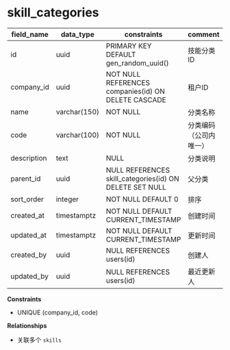 # skill_categories

| field_name | data_type | constraints | comment |
| --- | --- | --- | --- |
| id | uuid | PRIMARY KEY DEFAULT gen_random_uuid() | 技能分类ID |
| company_id | uuid | NOT NULL REFERENCES companies(id) ON DELETE CASCADE | 租户ID |
| name | varchar(150) | NOT NULL | 分类名称 |
| code | varchar(100) | NOT NULL | 分类编码（公司内唯一） |
| description | text | NULL | 分类说明 |
| parent_id | uuid | NULL REFERENCES skill_categories(id) ON DELETE SET NULL | 父分类 |
| sort_order | integer | NOT NULL DEFAULT 0 | 排序 |
| created_at | timestamptz | NOT NULL DEFAULT CURRENT_TIMESTAMP | 创建时间 |
| updated_at | timestamptz | NOT NULL DEFAULT CURRENT_TIMESTAMP | 更新时间 |
| created_by | uuid | NULL REFERENCES users(id) | 创建人 |
| updated_by | uuid | NULL REFERENCES users(id) | 最近更新人 |

**Constraints**
- UNIQUE (company_id, code)

**Relationships**
- 关联多个 `skills`
